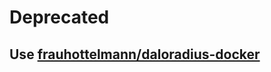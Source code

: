# Deprecated
## Use [frauhottelmann/daloradius-docker](https://github.com/frauhottelmann/daloradius-docker)
